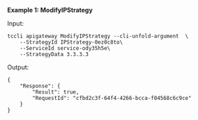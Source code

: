 **Example 1: ModifyIPStrategy**



Input: 

```
tccli apigateway ModifyIPStrategy --cli-unfold-argument  \
    --StrategyId IPStrategy-0ez0c8to\
    --ServiceId service-ody35h5e\
    --StrategyData 3.3.3.3
```

Output: 
```
{
    "Response": {
        "Result": true,
        "RequestId": "cfbd2c3f-64f4-4266-bcca-f04568c6c9ce"
    }
}
```

